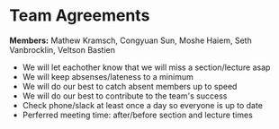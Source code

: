 # Team Agreements
**Members:** Mathew Kramsch, Congyuan Sun, Moshe Haiem, Seth Vanbrocklin, Veltson Bastien

* We will let eachother know that we will miss a section/lecture asap
* We will keep absenses/lateness to a minimum
* We will do our best to catch absent members up to speed
* We will do our best to contribute to the team's success
* Check phone/slack at least once a day so everyone is up to date
* Perferred meeting time: after/before section and lecture times
